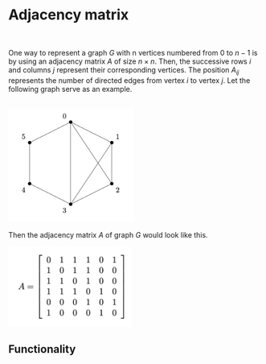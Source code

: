 # Adjacency matrix

<br>

One way to represent a graph $G$ with n vertices numbered from $0$ to $n-1$ is by using an adjacency matrix $A$ of size $n \times n$. Then, the successive rows $i$ and columns $j$ represent their corresponding vertices. The position $A_{ij}$ represents the number of directed edges from vertex $i$ to vertex $j$. Let the following graph serve as an example.

<br>

<img src="pictures/graph.png" width="250">

<br>

Then the adjacency matrix $A$ of graph $G$ would look like this.

<img src="pictures/matrix.png" width="245">

<br>

## Functionality

